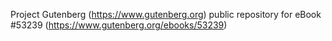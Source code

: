 Project Gutenberg (https://www.gutenberg.org) public repository for
eBook #53239 (https://www.gutenberg.org/ebooks/53239)
